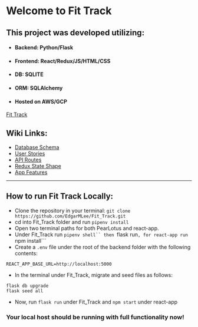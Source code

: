 # Welcome to Fit Track

## This project was developed utilizing:

* ####  Backend: Python/Flask

* #### Frontend: React/Redux/JS/HTML/CSS

* #### DB: SQLITE
* #### ORM: SQLAlchemy

* ####  Hosted on AWS/GCP
[Fit Track](/)

## Wiki Links:

* [Database Schema](https://github.com/EdgarMLee/Fit_Track/wiki/DB-Schema)
* [User Stories](https://github.com/EdgarMLee/Fit_Track/wiki/User-Stories)
* [API Routes](https://github.com/EdgarMLee/Fit_Track/wiki/API-Routes)
* [Redux State Shape](https://github.com/EdgarMLee/Fit_Track/wiki/Redux-State-Shape)
* [App Features](https://github.com/EdgarMLee/Fit_Track/wiki/App-Features)

***

## How to run Fit Track Locally:
* Clone the repository in your terminal: ```git clone https://github.com/EdgarMLee/Fit_Track.git```
* cd into Fit_Track folder and run ```pipenv install```
* Open two terminal paths for both PearLotus and react-app.
* Under Fit_Track run ```pipenv shell`` then ```flask run```, for react-app run ```npm install```
* Create a ```.env``` file under the root of the backend folder with the following contents:
```
REACT_APP_BASE_URL=http://localhost:5000
```
* In the terminal under Fit_Track, migrate and seed files as follows:
```
flask db upgrade
flask seed all
```
* Now, run ```flask run``` under Fit_Track and ```npm start``` under react-app

### Your local host should be running with full functionality now!

